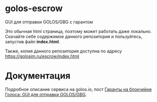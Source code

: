 # golos-escrow
GUI для отправки GOLOS/GBG с гарантом

Это обычная html страница, поэтому может работать даже локально. Скачайте себе содержимое данного репозитория и пользуйтесь, запустив файл **index.html**.

Также, копия данного репозитория доступна по адресу https://golosim.ru/escrow/index.html

# Документация
Подробное описание сервиса на golos.io, пост [Гаранты на блокчейне Голоса: GUI для отправки GOLOS/GBG](https://golos.io/ru--golos/@escrows/garanty-na-golose-gui-dlya-otpravki-golos-gbg-s-garantom).